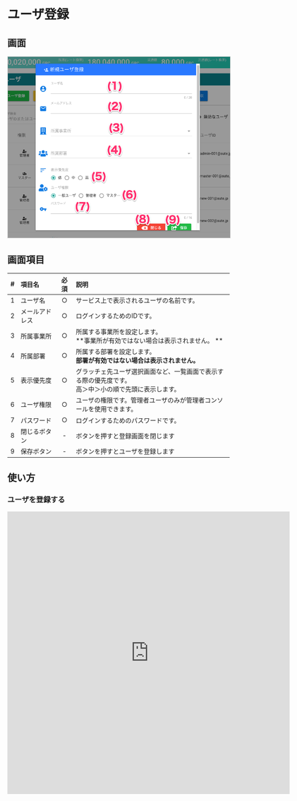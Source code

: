 # ユーザ登録

## 画面
<a href="../../../images/user/2.png" data-lightbox="スクリーンショット" data-title="スクリーンショット">
    <img src="../../../images/user/2.png" style="border: solid 1px #ccc; width: 600px;" />
</a>


## 画面項目
|   #   | 項目名         | 必須  | 説明                                                                                               |
| :---: | :------------- | :---: | :------------------------------------------------------------------------------------------------- |
|   1   | ユーザ名       |   ○   | サービス上で表示されるユーザの名前です。                                                           |
|   2   | メールアドレス |   ○   | ログインするためのIDです。                                                                         |
|   3   | 所属事業所     |   ○   | 所属する事業所を設定します。<br>**事業所が有効ではない場合は表示されません。 **                            |
|   4   | 所属部署       |   ○   | 所属する部署を設定します。<br>**部署が有効ではない場合は表示されません。**                                 |
|   5   | 表示優先度     |   ○   | グラッチェ先ユーザ選択画面など、一覧画面で表示する際の優先度です。<br>高＞中＞小の順で先頭に表示します。 |
|   6   | ユーザ権限     |   ○   | ユーザの権限です。管理者ユーザのみが管理者コンソールを使用できます。                               |
|   7   | パスワード     |   ○   | ログインするためのパスワードです。                                                                 |
|   8   | 閉じるボタン   |   -   | ボタンを押すと登録画面を閉じます                                                                   |
|   9   | 保存ボタン     |   -   | ボタンを押すとユーザを登録します                                                                   |


## 使い方
### ユーザを登録する
<iframe src="https://scribehow.com/embed/__nky4IBdrTKCZA5kiGk81Hg" width="640" height="640" allowfullscreen frameborder="0"></iframe>


